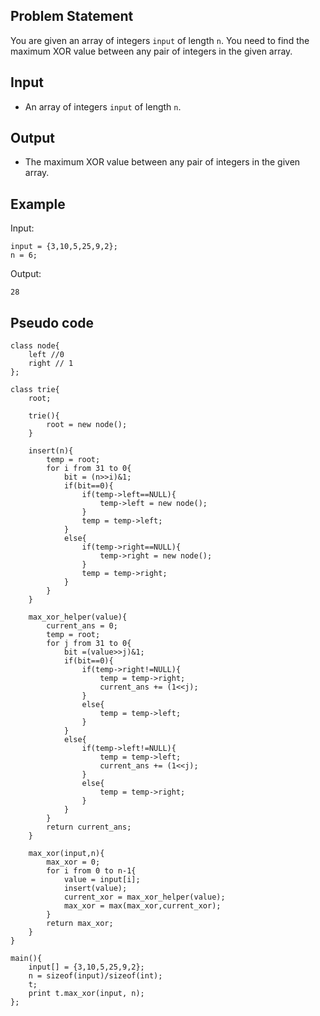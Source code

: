 ## Problem Statement

You are given an array of integers `input` of length `n`. You need to find the maximum XOR value between any pair of integers in the given array.

## Input
- An array of integers `input` of length `n`.

## Output
- The maximum XOR value between any pair of integers in the given array.

## Example

Input:
```
input = {3,10,5,25,9,2};
n = 6;
```

Output:
```
28
```

## Pseudo code

```plaintext
class node{
    left //0
    right // 1
};

class trie{
    root;

    trie(){
        root = new node();
    }

    insert(n){
        temp = root;
        for i from 31 to 0{
            bit = (n>>i)&1;
            if(bit==0){
                if(temp->left==NULL){
                    temp->left = new node();
                }
                temp = temp->left;
            }
            else{
                if(temp->right==NULL){
                    temp->right = new node();
                }
                temp = temp->right;
            }
        }
    }

    max_xor_helper(value){
        current_ans = 0;
        temp = root;
        for j from 31 to 0{
            bit =(value>>j)&1;
            if(bit==0){
                if(temp->right!=NULL){
                    temp = temp->right;
                    current_ans += (1<<j);
                }
                else{
                    temp = temp->left;
                }
            }
            else{
                if(temp->left!=NULL){
                    temp = temp->left;
                    current_ans += (1<<j);
                }
                else{
                    temp = temp->right;
                }
            }
        }
        return current_ans;
    }

    max_xor(input,n){
        max_xor = 0;
        for i from 0 to n-1{
            value = input[i];
            insert(value);
            current_xor = max_xor_helper(value);
            max_xor = max(max_xor,current_xor);
        }
        return max_xor;
    }
}

main(){
    input[] = {3,10,5,25,9,2};
    n = sizeof(input)/sizeof(int);
    t;
    print t.max_xor(input, n);
};
```